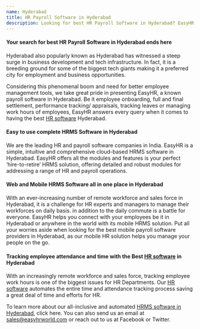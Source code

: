 ```yaml
---
name: Hyderabad
title: HR Payroll Software in Hyderabad
description: Looking for best HR Payroll Software in Hyderabad? EasyHR is a leading Payroll Software Provider with dynamic features like leave, attendance, self-service
---
```

#### Your search for best HR Payroll Software in Hyderabad ends here
Hyderabad also popularly known as Hyderabad has witnessed a steep surge in business development and tech infrastructure. In fact, it is a breeding ground for some of the biggest tech giants making it a preferred city for employment and business opportunities.

Considering this phenomenal boom and need for better employee management tools, we take great pride in presenting EasyHR, a known payroll software in Hyderabad. Be it employee onboarding, full and final settlement, performance tracking/ appraisals, tracking leaves or managing work hours of employees, EasyHR answers every query when it comes to having the best [HR software](https://www.easyhrworld.com) Hyderabad.

#### Easy to use complete HRMS Software in Hyderabad
We are the leading HR and payroll software companies in India. EasyHR is a simple, intuitive and comprehensive cloud-based HRMS software in Hyderabad. EasyHR offers all the modules and features is your perfect ‘hire-to-retire’ HRMS solution, offering detailed and robust modules for addressing a range of HR and payroll operations.

#### Web and Mobile HRMS Software all in one place in Hyderabad
With an ever-increasing number of remote workforce and sales force in Hyderabad, it is a challenge for HR experts and managers to manage their workforces on daily basis. in addition to the daily commute is a battle for everyone. EasyHR helps you connect with your employees be it in Hyderabad or anywhere in the world with its mobile HRMS solution. Put all your worries aside when looking for the best mobile payroll software providers in Hyderabad, as our mobile HR solution helps you manage your people on the go.

#### Tracking employee attendance and time with the Best [HR software](https://www.easyhrworld.com) in Hyderabad
With an increasingly remote workforce and sales force, tracking employee work hours is one of the biggest issues for HR Departments. Our [HR software](https://www.easyhrworld.com) automates the entire time and attendance tracking process saving a great deal of time and efforts for HR.

To learn more about our all-inclusive and automated [HRMS software in Hyderabad](https://www.easyhrworld.com), click here. You can also send us an email at sales@easyhrworld.com or reach out to us at Facebook or Twitter.